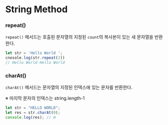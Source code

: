 # String Method

### repeat()

`repeat()` 메서드는 호출된 문자열의 지정된 `count`의 복사본이 있는 새 문자열을 반환한다.

```javascript
let str = 'Hello World ';
cnosole.log(str.repeat(2))
// Hello World Hello World
```



### charAt()

`charAt()` 메서드는 문자열의 지정된 인덱스에 있는 문자를 반환한다.

※ 마지막 문자의 인덱스는 string.length-1

```javascript
let str = "HELLO WORLD";
let res = str.charAt(0);
console.log(res); // H
```

